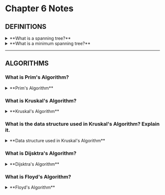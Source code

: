 ﻿# Chapter 6 Notes

## DEFINITIONS

<details>
<summary>**What is a spanning tree?**</summary>
  <p>

A spanning tree a subset of edges from E of graph G = (V, E) forming a tree connecting all vertices of V.

  </p>
</details>


<details>
<summary>**What is a minimum spanning tree?**</summary>
  <p>

Minimum spanning tree is the spanning tree whose sum of edge weights is as small as possible.

  </p>
</details>

---

## ALGORITHMS

### What is Prim's Algorithm?

<details>
<summary>**Prim's Algorithm**</summary>
  <p>

It is an algorithm used to find the minimum spanning tree of a set.

Steps:
- Select arbitrary vertex to start the tree from.
- While(there are still nontree vertices).
  - Select the edge of minimum weight between a tree and nontree vertex.
  - Add selected edge and vertex to the tree Tprim.

Time complexity is O(mn).

  </p>
</details>


### What is Kruskal's Algorithm?

<details>
<summary>**Kruskal's Algorithm**</summary>
  <p>

It is an algorithm used to find the minimum spanning tree of a set. For this algorithm, a component is one vertex or a set of connected vertices (aka a tree).

Steps:
- Insert the weights of each edge in a priority queue which hold the start and end vertices(sorting can take O(lg n) time).
- While count of edges < num of edges - 1.
  - Get next edge.
  - If the start and end vertices are not in the same component, then merge them together.

Time complexity is O(mn)
  - Sorting m edges takes O(m lg m)
  - The component test takes O(n) time
	
But with the **union-find data structure** it will run in O(m lg m) time 
  - This is because the component test can be done in O(lg n) instead of O(n) time 

  </p>
</details>


### What is the data structure used in Kruskal's Algorithm? Explain it.

<details>
<summary>**Data structure used in Kruskal's Algorithm**</summary>
  <p>

The data structure is the Union-Find data structure (also called a Disjoint-Set or Merge-Find set).
- It is a data structure that tracks a set of elements partitioned into a number of disjoint subsets.
- A disjoint-set forest consists of a number of elements each of which stores an id, a parent pointer, and either a size or a rank value. 
- The parent pointers of elements are arranged to form one or more components (aka a tree), each representing a set. If an element's parent points to itself then it is the root of the component.

Main operations are:
- Find: Follows the chain of parent pointers from x until it reaches a root element (the parent is the same as the element). 
  - Can also contain **Path Compression** which flattens the structure by making every child node of the parent point to the parent.
- Union: Uses *Find* to determine the roots of the components that x and y belong to. If the roots are not equal to each other then the components merge together. 
  - You can union the smaller component to the larger one.

Time Complexity
  - Find and union can take O(log n) time. [Source here](https://en.wikipedia.org/wiki/Proof_of_O(log*n)_time_complexity_of_union–find)
  </p>
</details>



### What is Dijsktra's Algorithm?

<details>
<summary>**Dijsktra's Algorithm**</summary>
  <p>

The algorithm is used to find the shortest path between two vertices.

Steps:
- Keep track of vertices you visited and their minimum distances.
- For each vertex, visit all edges that exist for it.
  - Keep track of the lowest sum of edges to each vertex.
    - To get the lowest sum of the edge, add the weight of the current vertex to the weight of the next vertex and compare it to it's current lowest value.
- You will now have the lowest value to get to any vertex from the starting vertex.
- Return the value at the destination vertex. 

Time complexity is O(n^2).

  </p>
</details>



### What is Floyd's Algorithm?

<details>
<summary>**Floyd's Algorithm**</summary>
  <p>

The algorithm is used to find the shortest path between two vertices. It uses an adjacency matrix. It finds the smallest distance for each vertex from x to y while comparing through each other vertex.

Steps:
- For each vertex k in the adjacency matrix
  - For each vertex x in the adjacency matrix
    - For each vertex y in the adjacency matrix
	  - Get the value of through_k which is: The sum of the distances from x to k and from k to y
	  - Distance to y equals the minimum distance from x to y or through_k
- Return the value at the destination vertex (y)

Time complexity is O(n^3).

  </p>
</details>